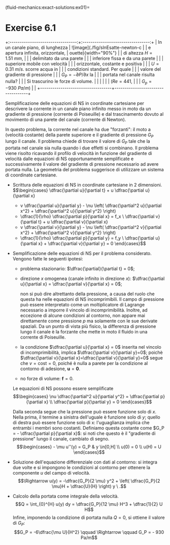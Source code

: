 (fluid-mechanics:exact-solutions:ex01)=
# Exercise 6.1

+:---------------------------------:+:---------------------------------:+
| In un canale piano, di lunghezza  | ![image](./fig/slnEsatte-newton-c |
| e apertura infinita, orizzontale, | ouette){width="90%"}              |
| di altezza $H=1.51\ mm$,          |                                   |
| delimitato da una parete          |                                   |
| inferiore fissa e da una parete   |                                   |
| superiore mobile con velocità     |                                   |
| orizzontale, costante e positiva  |                                   |
| $U=0.31\ m/s$. scorre acqua in    |                                   |
| condizioni standard. Per quale    |                                   |
| valore del gradiente di pressione |                                   |
| $G_P = -\partial P/\partial x$ la |                                   |
| portata nel canale risulta nulla? |                                   |
| Si trascurino le forze di volume. |                                   |
|                                   |                                   |
| ($Re = 441$,                      |                                   |
| $G_p = - 930\  Pa/m$)             |                                   |
+-----------------------------------+-----------------------------------+

Semplificazione delle equazioni di NS in coordinate cartesiane per
descrivere la corrente in un canale piano infinito messo in moto da un
gradiente di pressione (corrente di Poiseuille) e dal trascinamento
dovuto al movimento di una parete del canale (corrente di Newton).

In questo problema, la corrente nel canale ha due \"forzanti\": il moto
a (velocità costante) della parete superiore e il gradiente di pressione
$G_P$ lungo il canale. Il problema chiede di trovare il valore di $G_P$
tale che la portata nel canale sia nulla quando i due effetti si
combinano. Il problema viene risolto ricavando il profilo di velocità in
funzione del gradiente di velocità dalle equazioni di NS opportunamente
semplificate e successivamente il valore del gradiente di pressione
necessario ad avere portata nulla. La geometria del problema suggerisce
di utilizzare un sistema di coordinate cartesiane.

-   Scrittura delle equazioni di NS in coordinate cartesiane in 2
    dimensioni. $$\begin{cases}
      \dfrac{\partial u}{\partial t} + u \dfrac{\partial u}{\partial x}
      + v \dfrac{\partial u}{\partial y} - \nu \left( 
      \dfrac{\partial^2 u}{\partial x^2} +
      \dfrac{\partial^2 u}{\partial y^2} \right)
      + \dfrac{1}{\rho} \dfrac{\partial p}{\partial x} = f_x \\
      \dfrac{\partial v}{\partial t} + u \dfrac{\partial v}{\partial x}
      + v \dfrac{\partial v}{\partial y} - \nu \left( 
      \dfrac{\partial^2 v}{\partial x^2} +
      \dfrac{\partial^2 v}{\partial y^2} \right)
      + \dfrac{1}{\rho} \dfrac{\partial p}{\partial y} = f_y \\
      \dfrac{\partial u}{\partial x} + \dfrac{\partial v}{\partial y} = 0
    \end{cases}$$

-   Semplificazione delle equazioni di NS per il problema considerato.
    Vengono fatte le seguenti ipotesi:

    -   problema stazionario: $\dfrac{\partial}{\partial t} = 0$;

    -   direzione $x$ omogenea (canale infinito in direzione $x$):
        $\dfrac{\partial u}{\partial x} = \dfrac{\partial v}{\partial x} = 0$;

        non si può dire altrettanto della pressione, a causa del ruolo
        che questa ha nelle equazioni di NS incomprimibili. Il campo di
        pressione può essere interpretato come un moltiplicatore di
        Lagrange necessario a imporre il vincolo di incomprimibilità.
        Inoltre, ad eccezione di alcune condizioni al contorno, non
        appare mai direttamente come pressione $p$ ma solamente con le
        sue derivate spaziali. Da un punto di vista più fisico, la
        differenza di pressione lungo il canale è la forzante che mette
        in moto il fluido in una corrente di Poiseuille.

    -   la condizione $\dfrac{\partial u}{\partial x} = 0$ inserita nel
        vincolo di incomprimibilità, implica
        $\dfrac{\partial v}{\partial y}=0$; poichè
        $\dfrac{\partial v}{\partial x}=\dfrac{\partial v}{\partial y}=0$
        segue che $v = \text{cost} = 0$, poiché è nulla a parete per la
        condizione al contorno di adesione, $\bm{u} = \bm{0}$.

    -   no forze di volume: $\bm{f} = 0$.

    Le equazioni di NS possono essere semplificate $$\begin{cases}
      \nu \dfrac{\partial^2 u}{\partial y^2} = \dfrac{\partial p}{\partial x} \\
      \dfrac{\partial p}{\partial y} = 0  
    \end{cases}$$

    Dalla seconda segue che la pressione può essere funzione solo di
    $x$. Nella prima, il termine a sinistra dell'uguale è funzione solo
    di $y$; quello di destra può essere funzione solo di x:
    l'uguaglianza implica che entrambi i membri sono costanti. Definiamo
    questa costante come $G_P = - \dfrac{\partial p}{\partial x}$: si
    noti che questo è il \"gradiente di pressione\" lungo il canale,
    cambiato di segno. $$\begin{cases}
        - \mu u''(y) = G_P & y \in[0,H] \\
        u(0) = 0  \\ u(H) = U
      \end{cases}$$

-   Soluzione dell'equazione differenziale con dati al contorno: si
    integra due volte e si impongono le condizioni al contorno per
    ottenere la componente $u$ del campo di velocità.
    $$\Rightarrow u(y) = -\dfrac{G_P}{2 \mu} y^2 + \left( \dfrac{G_P}{2 \mu}H
        + \dfrac{U}{H} \right) y \ .$$

-   Calcolo della portata come integrale della velocità.
    $$Q = \int_{0}^{H} u(y) dy = \dfrac{G_P}{12 \mu} H^3 + \dfrac{1}{2} U H$$
    Infine, imponendo la condizione di portata nulla $Q=0$, si ottiene
    il valore di $G_P$:
    $$G_P = -6\dfrac{\mu U}{H^2} \qquad \Rightarrow \qquad G_P = - 930 Pa/m$$
